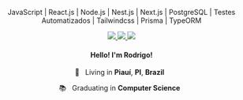 <p align="center">JavaScript | React.js | Node.js | Nest.js | Next.js | PostgreSQL | Testes Automatizados | Tailwindcss | Prisma | TypeORM </p>

<p align="center">

  <a href="https://web.whatsapp.com/send?phone=+5589999866277" alt="WhatsApp" target="_blank">
    <img src="https://img.shields.io/badge/-WhatsApp-000000?style=flat-square&logo=WhatsApp&logoColor=white" />
  </a>
  
  <a href="https://www.linkedin.com/in/rodrigobarros3/" alt="LinkedIn" target="_blank">
    <img src="https://img.shields.io/badge/-LinkedIn-000000?style=flat-square&logo=Linkedin&logoColor=white" />
  </a>

  <a href="https://github.com/rodrigobarros2" alt="GitHub" target="_blank">
    <img src="https://img.shields.io/badge/-GitHub-000000?style=flat-square&logo=Github&logoColor=white" />
  </a>

</p>

<h4 align="center">
  Hello! I'm <b>Rodrigo</b>!
</h4>
<p align="center">
  📌 &nbsp; Living in <b>Piauí</b>, <b>PI</b>, <b>Brazil</b> &nbsp;
</p>
<p align="center">
<p align="center">
  📚 &nbsp; Graduating in <b>Computer Science</b> &nbsp;
</p>
